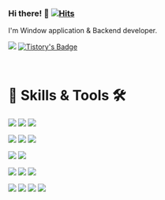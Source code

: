 ### Hi there! 👋 [![Hits](https://hits.seeyoufarm.com/api/count/incr/badge.svg?url=https%3A%2F%2Fgithub.com%2Fzooxop&count_bg=%2379C83D&title_bg=%23555555&icon=&icon_color=%23E7E7E7&title=hits&edge_flat=false)](https://hits.seeyoufarm.com)

I'm Window application & Backend developer.

<img src="https://img.shields.io/badge/zooxop@gmail.com-EA4335?style=plastic&logo=Gmail&logoColor=white"/> [![Tistory's Badge](https://github-readme-tistory-card.vercel.app/api/badge?name=Tech-blog&theme=dark)](https://cloverlaun.tistory.com/) 

<br/>

# 💪 Skills & Tools 🛠

<img src="https://img.shields.io/badge/Delphi-EE1F35?style=plastic&logo=Delphi&logoColor=white"/> <img src="https://img.shields.io/badge/Java-007396?style=plastic&logo=Java&logoColor=white"/> <img src="https://img.shields.io/badge/IntelliJ-000000?style=plastic&logo=IntelliJ-IDEA&logoColor=white"/>

<img src="https://img.shields.io/badge/MsSQL-CC2927?style=plastic&logo=Microsoft-SQL-Server&logoColor=white"/> <img src="https://img.shields.io/badge/MariaDB-003545?style=plastic&logo=MariaDB&logoColor=white"/> <img src="https://img.shields.io/badge/Oracle-F80000?style=plastic&logo=Oracle&logoColor=white"/>

<img src="https://img.shields.io/badge/Spring-6DB33F?style=plastic&logo=Spring&logoColor=white"/> <img src="https://img.shields.io/badge/Gradle-02303A?style=plastic&logo=Gradle&logoColor=white"/>

<img src="https://img.shields.io/badge/Windows-0078D6?style=plastic&logo=Windows&logoColor=white"/> <img src="https://img.shields.io/badge/CentOS-262577?style=plastic&logo=CentOS&logoColor=white"/> <img src="https://img.shields.io/badge/macOS-000000?style=plastic&logo=macOS&logoColor=white"/>

<img src="https://img.shields.io/badge/Notion-000000?style=plastic&logo=Notion&logoColor=white"/> <img src="https://img.shields.io/badge/Redmine-B32024?style=plastic&logo=Redmine&logoColor=white"/> <img src="https://img.shields.io/badge/Git-F05032?style=plastic&logo=Git&logoColor=white"/> <img src="https://img.shields.io/badge/SVN-809CC9?style=plastic&logo=Subversion&logoColor=white"/>
